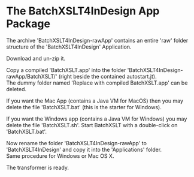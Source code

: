 # The BatchXSLT4InDesign App Package
The archive 'BatchXSLT4InDesign-rawApp' contains an entire 'raw' folder structure of the 'BatchXSLT4InDesign' Application.

Download and un-zip it.

Copy a compiled 'BatchXSLT.app' into the folder 'BatchXSLT4InDesign-rawApp/BatchXSLT/' (right beside the contained autostart.jt).\
The dummy folder named 'Replace with compiled BatchXSLT.app' can be deleted.

If you want the Mac App (contains a Java VM for MacOS) then you may delete the file 'BatchXSLT.bat' (this is the starter for Windows).

If you want the Windows app (contains a Java VM for Windows) you may delete the file 'BatchXSLT.sh'. Start BatchXSLT with a double-click on 'BatchXSLT.bat'.

Now rename the folder 'BatchXSLT4InDesign-rawApp' to 'BatchXSLT4InDesign' and copy it into the 'Applications' folder.\
Same procedure for Windows or Mac OS X.

The transformer is ready.
